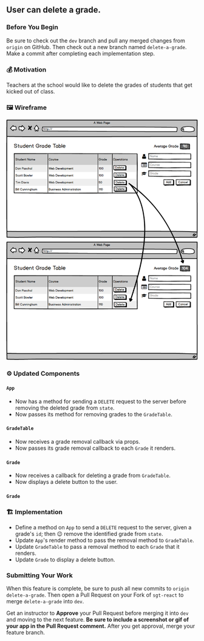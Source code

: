 ## User can delete a grade.

### Before You Begin

Be sure to check out the `dev` branch and pull any merged changes from `origin` on GitHub. Then check out a new branch named `delete-a-grade`. Make a commit after completing each implementation step.

### 💰 Motivation

Teachers at the school would like to delete the grades of students that get kicked out of class.

### 🖼 Wireframe

![Delete a Grade](images/delete-a-grade.png)

### ⚙️ Updated Components

#### `App`

- Now has a method for sending a `DELETE` request to the server before removing the deleted grade from `state`.
- Now passes its method for removing grades to the `GradeTable`.

#### `GradeTable`

- Now receives a grade removal callback via props.
- Now passes its grade removal callback to each `Grade` it renders.

#### `Grade`

- Now receives a callback for deleting a grade from `GradeTable`.
- Now displays a delete button to the user.

#### `Grade`

### 🏗 Implementation

- Define a method on `App` to send a `DELETE` request to the server, given a grade's `id`; then 😉 remove the identified grade from `state`.
- Update `App`'s render method to pass the removal method to `GradeTable`.
- Update `GradeTable` to pass a removal method to each `Grade` that it renders.
- Update `Grade` to display a delete button.

### Submitting Your Work

When this feature is complete, be sure to push all new commits to `origin delete-a-grade`. Then open a Pull Request on your Fork of `sgt-react` to merge `delete-a-grade` into `dev`.

Get an instructor to **Approve** your Pull Request before merging it into `dev` and moving to the next feature.  **Be sure to include a screenshot or gif of your app in the Pull Request comment.** After you get approval, merge your feature branch.
